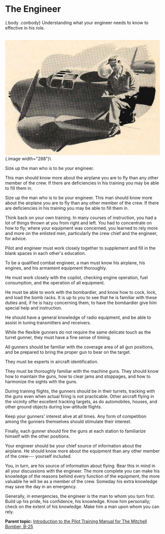 
The Engineer
============

 {.body .conbody}
Understanding what your engineer needs to know to effective in his role.

\
![The Engineer](../images/preflight_general.png){.image width="288"}\

Size up the man who is to be your engineer.

This man should know more about the airplane you are to fly than any
other member of the crew. If there are deficiencies in his training you
may be able to fill them in.

Size up the man who is to be your engineer. This man should know more
about the airplane you are to fly than any other member of the crew. If
there are deficiencies in his training you may be able to fill them in.

Think back on your own training. In many courses of instruction, you had
a lot of things thrown at you from right and left. You had to
concentrate on how to fly; where your equipment was concerned, you
learned to rely more and more on the enlisted men, particularly the crew
chief and the engineer, for advice.

Pilot and engineer must work closely together to supplement and fill in
the blank spaces in each other\'s education.

To be a qualified combat engineer, a man must know his airplane, his
engines, and his armament equipment thoroughly.

He must work closely with the copilot, checking engine operation, fuel
consumption, and the operation of all equipment.

He must be able to work with the bombardier, and know how to cock, lock,
and load the bomb racks. It is up to you to see that he is familiar with
these duties and, if he is hazy concerning them, to have the bombardier
give him special help and instruction.

He should have a general knowledge of radio equipment, and be able to
assist in tuning transmitters and receivers.

While the flexible gunners do not require the same delicate touch as the
turret gunner, they must have a fine sense of timing.

All gunners should be familiar with the coverage area of all gun
positions, and be prepared to bring the proper gun to bear on the
target.

They must be experts in aircraft identification.

They must be thoroughly familiar with the machine guns. They should know
how to maintain the guns, how to clear jams and stoppages, and how to
harmonize the sights with the guns.

During training flights, the gunners should be in their turrets,
tracking with the guns even when actual firing is not practicable. Other
aircraft flying in the vicinity offer excellent tracking targets, as do
automobiles, houses, and other ground objects during low-altitude
flights.

Keep your gunners\' interest alive at all times. Any form of competition
among the gunners themselves should stimulate their interest.

Finally, each gunner should fire the guns at each station to familiarize
himself with the other positions.

Your engineer should be your chief source of information about the
airplane. He should know more about the equipment than any other member
of the crew--- yourself included.

You, in turn, are his source of information about flying. Bear this in
mind in all your discussions with the engineer. The more complete you
can make his knowledge of the reasons behind every function of the
equipment, the more valuable he will be as a member of the crew. Someday
his extra knowledge may save the day in an emergency.

Generally, in emergencies, the engineer is the man to whom you turn
first. Build up his pride, his confidence, his knowledge. Know him
personally; check on the extent of his knowledge. Make him a man upon
whom you can rely.




**Parent topic:** [Introduction to the Pilot Training Manual for The
Mitchell Bomber,
B-25](../mdita/introduction_to_the_pilot_training_manual.md "This manual is the text for your training as a B-25 pilot and airplane commander.")



